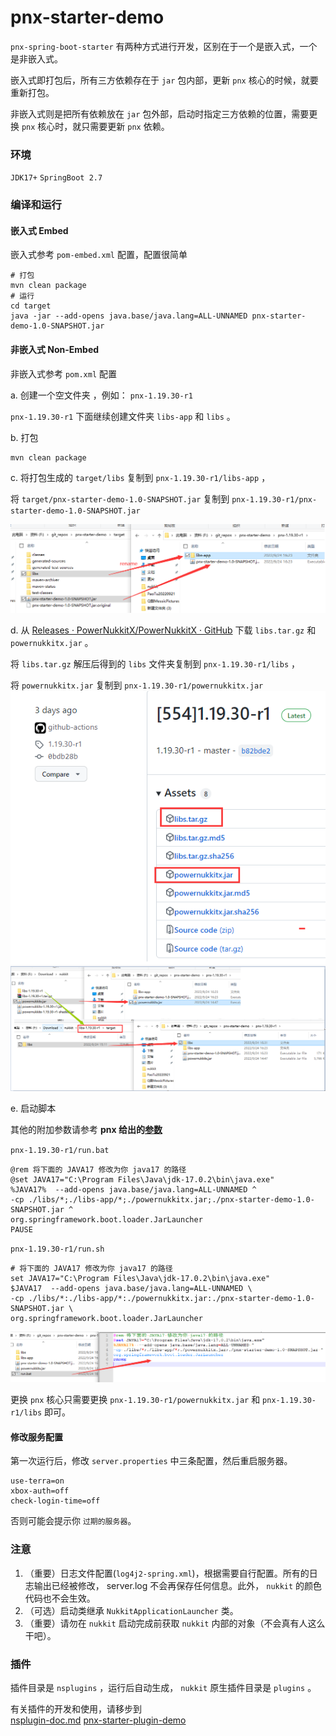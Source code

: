 # pnx-starter-demo



`pnx-spring-boot-starter` 有两种方式进行开发，区别在于一个是嵌入式，一个是非嵌入式。  

嵌入式即打包后，所有三方依赖存在于 `jar` 包内部，更新 `pnx` 核心的时候，就要重新打包。  

非嵌入式则是把所有依赖放在 `jar` 包外部，启动时指定三方依赖的位置，需要更换 `pnx` 核心时，就只需要更新 `pnx` 依赖。



### 环境

`JDK17+` `SpringBoot 2.7`

### 编译和运行

#### 嵌入式 Embed

嵌入式参考 `pom-embed.xml` 配置，配置很简单 

```shell
# 打包
mvn clean package
# 运行
cd target
java -jar --add-opens java.base/java.lang=ALL-UNNAMED pnx-starter-demo-1.0-SNAPSHOT.jar
```





#### 非嵌入式 Non-Embed

非嵌入式参考 `pom.xml` 配置  

  
a. 创建一个空文件夹 ，例如： `pnx-1.19.30-r1`  

`pnx-1.19.30-r1` 下面继续创建文件夹 `libs-app` 和 `libs` 。  

b. 打包  

```
mvn clean package
```

c. 将打包生成的 `target/libs`  复制到 `pnx-1.19.30-r1/libs-app` ，  

将 `target/pnx-starter-demo-1.0-SNAPSHOT.jar` 复制到 `pnx-1.19.30-r1/pnx-starter-demo-1.0-SNAPSHOT.jar`   

![compile](doc-imgs/compile-1.bmp)

d. 从  [Releases · PowerNukkitX/PowerNukkitX · GitHub](https://github.com/PowerNukkitX/PowerNukkitX/releases)  下载 `libs.tar.gz` 和 `powernukkitx.jar` 。  

将 `libs.tar.gz` 解压后得到的 `libs` 文件夹复制到 `pnx-1.19.30-r1/libs` ，  

将 `powernukkitx.jar` 复制到 `pnx-1.19.30-r1/powernukkitx.jar`  
![compile](doc-imgs/download-pnx.bmp)
![compile](doc-imgs/copy-pnx.bmp)

e. 启动脚本  

其他的附加参数请参考 **pnx 给出的[参数](https://github.com/PowerNukkitX/PowerNukkitX#%E4%BD%BF%E7%94%A8%E6%AD%A5%E9%AA%A4)**

 `pnx-1.19.30-r1/run.bat`

```batch
@rem 将下面的 JAVA17 修改为你 java17 的路径
@set JAVA17="C:\Program Files\Java\jdk-17.0.2\bin\java.exe"
%JAVA17%  --add-opens java.base/java.lang=ALL-UNNAMED ^
-cp ./libs/*;./libs-app/*;./powernukkitx.jar;./pnx-starter-demo-1.0-SNAPSHOT.jar ^
org.springframework.boot.loader.JarLauncher
PAUSE

```

`pnx-1.19.30-r1/run.sh`

```sehll
# 将下面的 JAVA17 修改为你 java17 的路径
set JAVA17="C:\Program Files\Java\jdk-17.0.2\bin\java.exe"
$JAVA17  --add-opens java.base/java.lang=ALL-UNNAMED \
-cp ./libs/*:./libs-app/*:./powernukkitx.jar:./pnx-starter-demo-1.0-SNAPSHOT.jar \
org.springframework.boot.loader.JarLauncher

```

![compile](doc-imgs/bat.bmp)

更换 `pnx` 核心只需要更换 `pnx-1.19.30-r1/powernukkitx.jar` 和 `pnx-1.19.30-r1/libs` 即可。



#### 修改服务配置

第一次运行后，修改 `server.properties` 中三条配置，然后重启服务器。

```properties
use-terra=on
xbox-auth=off
check-login-time=off
```

否则可能会提示你 `过期的服务器`。

### 注意

1. （重要）日志文件配置(`log4j2-spring.xml`)，根据需要自行配置。所有的日志输出已经被修改， server.log 不会再保存任何信息。此外， `nukkit` 的颜色代码也不会生效。
2. （可选）启动类继承 `NukkitApplicationLauncher` 类。
3. （重要）请勿在 `nukkit` 启动完成前获取 `nukkit` 内部的对象（不会真有人这么干吧）。

### 插件

插件目录是 `nsplugins` ，运行后自动生成， `nukkit` 原生插件目录是 `plugins` 。  

有关插件的开发和使用，请移步到  
[nsplugin-doc.md](https://github.com/WanneSimon/pnx-spring-boot-starter/blob/main/nsplugin-doc.mdhttps://github.com/WanneSimon/pnx-spring-boot-starter/blob/main/nsplugin-doc.md)
[pnx-starter-plugin-demo](https://github.com/WanneSimon/pnx-starter-plugin-demo)
